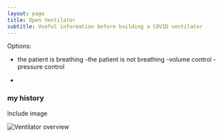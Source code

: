 ```yaml
---
layout: page
title: Open Ventilator
subtitle: Useful information before building a COVID ventilator
---
```


Options: 
- the patient is breathing
-the patient is not breathing
  -volume control
  -pressure control

- 

### my history
Include image 

![Ventilator overview](https://github.com/Reka-Berci-Hajnovics/reka-berci-hajnovics.github.io/blob/master/ventilator.jpg)

